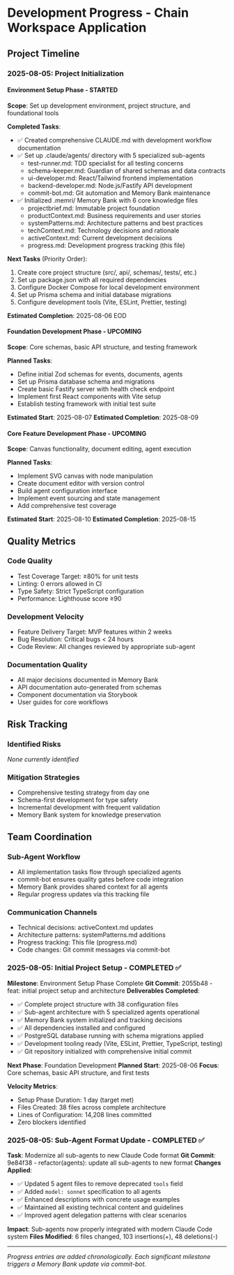 # Development Progress - Chain Workspace Application

## Project Timeline

### 2025-08-05: Project Initialization

#### Environment Setup Phase - STARTED
**Scope**: Set up development environment, project structure, and foundational tools

**Completed Tasks**:
- ✅ Created comprehensive CLAUDE.md with development workflow documentation
- ✅ Set up .claude/agents/ directory with 5 specialized sub-agents
  - test-runner.md: TDD specialist for all testing concerns
  - schema-keeper.md: Guardian of shared schemas and data contracts  
  - ui-developer.md: React/Tailwind frontend implementation
  - backend-developer.md: Node.js/Fastify API development
  - commit-bot.md: Git automation and Memory Bank maintenance
- ✅ Initialized .memri/ Memory Bank with 6 core knowledge files
  - projectbrief.md: Immutable project foundation
  - productContext.md: Business requirements and user stories
  - systemPatterns.md: Architecture patterns and best practices
  - techContext.md: Technology decisions and rationale
  - activeContext.md: Current development decisions
  - progress.md: Development progress tracking (this file)

**Next Tasks** (Priority Order):
1. Create core project structure (src/, api/, schemas/, tests/, etc.)
2. Set up package.json with all required dependencies
3. Configure Docker Compose for local development environment
4. Set up Prisma schema and initial database migrations
5. Configure development tools (Vite, ESLint, Prettier, testing)

**Estimated Completion**: 2025-08-06 EOD

#### Foundation Development Phase - UPCOMING
**Scope**: Core schemas, basic API structure, and testing framework

**Planned Tasks**:
- Define initial Zod schemas for events, documents, agents
- Set up Prisma database schema and migrations
- Create basic Fastify server with health check endpoint
- Implement first React components with Vite setup
- Establish testing framework with initial test suite

**Estimated Start**: 2025-08-07
**Estimated Completion**: 2025-08-09

#### Core Feature Development Phase - UPCOMING  
**Scope**: Canvas functionality, document editing, agent execution

**Planned Tasks**:
- Implement SVG canvas with node manipulation
- Create document editor with version control
- Build agent configuration interface
- Implement event sourcing and state management
- Add comprehensive test coverage

**Estimated Start**: 2025-08-10
**Estimated Completion**: 2025-08-15

## Quality Metrics

### Code Quality
- Test Coverage Target: ≥80% for unit tests
- Linting: 0 errors allowed in CI
- Type Safety: Strict TypeScript configuration
- Performance: Lighthouse score ≥90

### Development Velocity
- Feature Delivery Target: MVP features within 2 weeks
- Bug Resolution: Critical bugs < 24 hours
- Code Review: All changes reviewed by appropriate sub-agent

### Documentation Quality  
- All major decisions documented in Memory Bank
- API documentation auto-generated from schemas
- Component documentation via Storybook
- User guides for core workflows

## Risk Tracking

### Identified Risks
*None currently identified*

### Mitigation Strategies
- Comprehensive testing strategy from day one
- Schema-first development for type safety  
- Incremental development with frequent validation
- Memory Bank system for knowledge preservation

## Team Coordination

### Sub-Agent Workflow
- All implementation tasks flow through specialized agents
- commit-bot ensures quality gates before code integration
- Memory Bank provides shared context for all agents
- Regular progress updates via this tracking file

### Communication Channels
- Technical decisions: activeContext.md updates
- Architecture patterns: systemPatterns.md additions  
- Progress tracking: This file (progress.md)
- Code changes: Git commit messages via commit-bot

### 2025-08-05: Initial Project Setup - COMPLETED ✅
**Milestone**: Environment Setup Phase Complete
**Git Commit**: 2055b48 - feat: initial project setup and architecture
**Deliverables Completed**:
- ✅ Complete project structure with 38 configuration files
- ✅ Sub-agent architecture with 5 specialized agents operational
- ✅ Memory Bank system initialized and tracking decisions
- ✅ All dependencies installed and configured
- ✅ PostgreSQL database running with schema migrations applied
- ✅ Development tooling ready (Vite, ESLint, Prettier, TypeScript, testing)
- ✅ Git repository initialized with comprehensive initial commit

**Next Phase**: Foundation Development
**Planned Start**: 2025-08-06
**Focus**: Core schemas, basic API structure, and first tests

**Velocity Metrics**:
- Setup Phase Duration: 1 day (target met)
- Files Created: 38 files across complete architecture
- Lines of Configuration: 14,208 lines committed
- Zero blockers identified

### 2025-08-05: Sub-Agent Format Update - COMPLETED ✅
**Task**: Modernize all sub-agents to new Claude Code format
**Git Commit**: 9e84f38 - refactor(agents): update all sub-agents to new format
**Changes Applied**:
- ✅ Updated 5 agent files to remove deprecated `tools` field
- ✅ Added `model: sonnet` specification to all agents
- ✅ Enhanced descriptions with concrete usage examples
- ✅ Maintained all existing technical content and guidelines
- ✅ Improved agent delegation patterns with clear scenarios

**Impact**: Sub-agents now properly integrated with modern Claude Code system
**Files Modified**: 6 files changed, 103 insertions(+), 48 deletions(-)

---

*Progress entries are added chronologically. Each significant milestone triggers a Memory Bank update via commit-bot.*